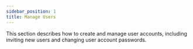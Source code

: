 ```yaml
---
sidebar_position: 1
title: Manage Users
---
```


This section describes how to create and manage user accounts, including inviting new users and changing user account passwords.

<DocCardList />
